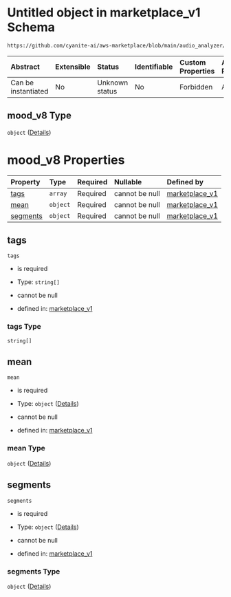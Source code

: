 # Untitled object in marketplace\_v1 Schema

```txt
https://github.com/cyanite-ai/aws-marketplace/blob/main/audio_analyzer/schemes/marketplace_v1/schema/marketplace_v1.schema.json#/properties/analysis/properties/mood_v8
```



| Abstract            | Extensible | Status         | Identifiable | Custom Properties | Additional Properties | Access Restrictions | Defined In                                                                                   |
| :------------------ | :--------- | :------------- | :----------- | :---------------- | :-------------------- | :------------------ | :------------------------------------------------------------------------------------------- |
| Can be instantiated | No         | Unknown status | No           | Forbidden         | Allowed               | none                | [marketplace\_v1.schema.json\*](../schema/marketplace_v1.schema.json "open original schema") |

## mood\_v8 Type

`object` ([Details](marketplace_v1-properties-analysis-properties-mood_v8.md))

# mood\_v8 Properties

| Property              | Type     | Required | Nullable       | Defined by                                                                                                                                                                                                                                                                                    |
| :-------------------- | :------- | :------- | :------------- | :-------------------------------------------------------------------------------------------------------------------------------------------------------------------------------------------------------------------------------------------------------------------------------------------- |
| [tags](#tags)         | `array`  | Required | cannot be null | [marketplace\_v1](marketplace_v1-properties-analysis-properties-mood_v8-properties-tags.md "https://github.com/cyanite-ai/aws-marketplace/blob/main/audio_analyzer/schemes/marketplace_v1/schema/marketplace_v1.schema.json#/properties/analysis/properties/mood_v8/properties/tags")         |
| [mean](#mean)         | `object` | Required | cannot be null | [marketplace\_v1](marketplace_v1-properties-analysis-properties-mood_v8-properties-mean.md "https://github.com/cyanite-ai/aws-marketplace/blob/main/audio_analyzer/schemes/marketplace_v1/schema/marketplace_v1.schema.json#/properties/analysis/properties/mood_v8/properties/mean")         |
| [segments](#segments) | `object` | Required | cannot be null | [marketplace\_v1](marketplace_v1-properties-analysis-properties-mood_v8-properties-segments.md "https://github.com/cyanite-ai/aws-marketplace/blob/main/audio_analyzer/schemes/marketplace_v1/schema/marketplace_v1.schema.json#/properties/analysis/properties/mood_v8/properties/segments") |

## tags



`tags`

*   is required

*   Type: `string[]`

*   cannot be null

*   defined in: [marketplace\_v1](marketplace_v1-properties-analysis-properties-mood_v8-properties-tags.md "https://github.com/cyanite-ai/aws-marketplace/blob/main/audio_analyzer/schemes/marketplace_v1/schema/marketplace_v1.schema.json#/properties/analysis/properties/mood_v8/properties/tags")

### tags Type

`string[]`

## mean



`mean`

*   is required

*   Type: `object` ([Details](marketplace_v1-properties-analysis-properties-mood_v8-properties-mean.md))

*   cannot be null

*   defined in: [marketplace\_v1](marketplace_v1-properties-analysis-properties-mood_v8-properties-mean.md "https://github.com/cyanite-ai/aws-marketplace/blob/main/audio_analyzer/schemes/marketplace_v1/schema/marketplace_v1.schema.json#/properties/analysis/properties/mood_v8/properties/mean")

### mean Type

`object` ([Details](marketplace_v1-properties-analysis-properties-mood_v8-properties-mean.md))

## segments



`segments`

*   is required

*   Type: `object` ([Details](marketplace_v1-properties-analysis-properties-mood_v8-properties-segments.md))

*   cannot be null

*   defined in: [marketplace\_v1](marketplace_v1-properties-analysis-properties-mood_v8-properties-segments.md "https://github.com/cyanite-ai/aws-marketplace/blob/main/audio_analyzer/schemes/marketplace_v1/schema/marketplace_v1.schema.json#/properties/analysis/properties/mood_v8/properties/segments")

### segments Type

`object` ([Details](marketplace_v1-properties-analysis-properties-mood_v8-properties-segments.md))
